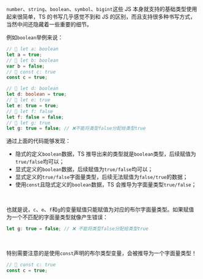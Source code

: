`number`、`string`、`boolean`、`symbol`、`bigint`这些 JS 本身就支持的基础类型使用起来很简单，TS 的书写几乎感觉不到和 JS 的区别，而且支持很多种书写方式，当然中间还隐藏着一些重要的细节。

例如`boolean`举例来说：

```typescript
// 🤔 let a: boolean
let a = true;
// 🤔 let b: boolean
var b = false;
// 🤔 const c: true
const c = true;

// 🤔 let d: boolean
let d: boolean = true;
// 🤔 let e: true
let e: true = true;
// 🤔 let f: false
let f: false = false;
// 🤔 let g: true
let g: true = false; // ❌不能将类型false分配给类型true
```

通过上面的代码能够发现：

+ 隐式的定义`boolean`数据，TS 推导出来的类型就是`boolean`类型，后续赋值为`true/false`均可以；
+ 显式定义的`boolean`数据，后续赋值为`true/false`均可以；
+ 显式定义的`true/false`字面量类型，后续无法赋值为`false/true`的数据；
+ 使用`const`且隐式定义的`boolean`数据，TS 会推导为字面量类型`true/false`；

<br />

也就是说，`c`、`e`、`f`和`g`的变量赋值只能赋值为对应的布尔字面量类型。如果赋值为一个不匹配的字面量类型就像产生错误：

```typescript
let g: true = false; // ❌ 不能将类型false分配给类型true
```

<br />

特别需要注意的是使用`const`声明的布尔类型变量，会被推导为一个字面量类型！

```typescript
// 🤔 const c: true
const c = true;
```